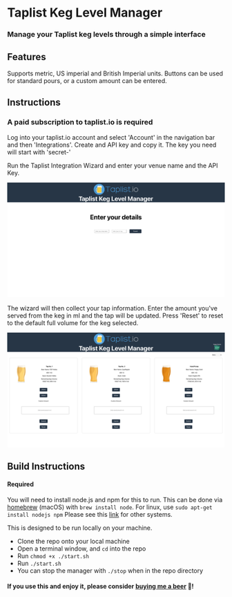 # Taplist Keg Level Manager

### Manage your Taplist keg levels through a simple interface

## Features

Supports metric, US imperial and British Imperial units. Buttons can be used for standard pours, or a custom amount can be entered.

## Instructions

### A paid subscription to taplist.io is required

Log into your taplist.io account and select 'Account' in the navigation bar and then 'Integrations'. Create and API key and copy it. The key you need will start with 'secret-'

Run the Taplist Integration Wizard and enter your venue name and the API Key.

![](./taplist-keg-level-manager-first.png)

The wizard will then collect your tap information. Enter the amount you've served from the keg in ml and the tap will be updated. Press 'Reset' to reset to the default full volume for the keg selected.

![](./taplist-keg-level-manager-main.png)

## Build Instructions

#### Required

You will need to install node.js and npm for this to run. This can be done via [homebrew](https://brew.sh/) (macOS) with `brew install node`. For linux, use `sudo apt-get install nodejs npm` Please see this [link](https://nodejs.org/en/download/package-manager) for other systems.

This is designed to be run locally on your machine.

- Clone the repo onto your local machine
- Open a terminal window, and `cd` into the repo
- Run `chmod +x ./start.sh`
- Run `./start.sh`
- You can stop the manager with `./stop` when in the repo directory

#### If you use this and enjoy it, please consider [buying me a beer](https://www.buymeacoffee.com/joehannisjp) 🍺!
